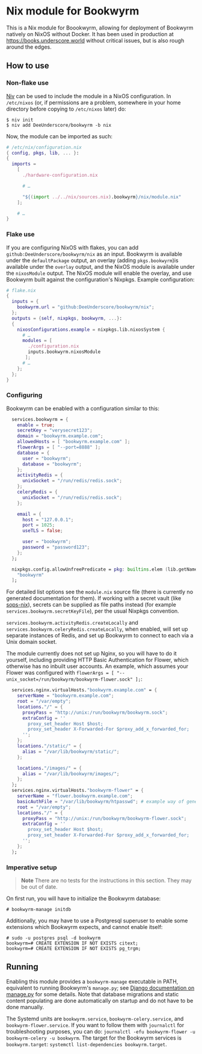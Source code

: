 # Nix module for Bookwyrm

This is a Nix module for Boookwyrm, allowing for deployment of Bookwyrm natively on NixOS without Docker. It has been used in production at <https://books.underscore.world> without critical issues, but is also rough around the edges. 

## How to use

### Non-flake use
[Niv](https://github.com/nmattia/niv) can be used to include the module in a NixOS configuration. In `/etc/nixos` (or, if permissions are a problem, somewhere in your home directory before copying to `/etc/nixos` later) do:

```shellsession
$ niv init
$ niv add DeeUnderscore/bookwyrm -b nix 
```

Now, the module can be imported as such:

```nix
# /etc/nix/configuration.nix
{ config, pkgs, lib, ... }:
{
  imports =
    [ 
      ./hardware-configuration.nix

      # … 

      "${(import ../../nix/sources.nix).bookwyrm}/nix/module.nix"
    ];

    # …
}
```

### Flake use 
If you are configuring NixOS with flakes, you can add `github:DeeUnderscore/bookwyrm/nix` as an input. Bookwyrm is available under the `defaultPackage` output, an overlay (adding `pkgs.bookwyrm`)is available under the `overlay` output, and the NixOS module is available under the `nixosModule` output. The NixOS module will enable the overlay, and use Bookwyrm built against the configuration's Nixpkgs. Example configuration:

```nix
# flake.nix
{
  inputs = {
    bookwyrm.url = "github:DeeUnderscore/bookwyrm/nix";
  };
  outputs = {self, nixpkgs, bookwyrm, ...}:
  {
    nixosConfigurations.example = nixpkgs.lib.nixosSystem {
      # …
      modules = [ 
        ./configuration.nix
        inputs.bookwyrm.nixosModule
       ];
      # …
    };
  };
}
```

### Configuring
Bookwyrm can be enabled with a configuration similar to this: 

```nix
  services.bookwyrm = {
    enable = true;
    secretKey = "verysecret123";
    domain = "bookwyrm.example.com";
    allowedHosts = [ "bookwyrm.example.com" ];
    flowerArgs = [ "--port=8888" ];
    database = {
      user = "bookwyrm";
      database = "bookwyrm";
    };
    activityRedis = {
      unixSocket = "/run/redis/redis.sock";
    };
    celeryRedis = {
      unixSocket = "/run/redis/redis.sock";
    };

    email = {
      host = "127.0.0.1";
      port = 1025;
      useTLS = false;

      user = "bookwyrm";
      password = "password123";
    };
  };

  nixpkgs.config.allowUnfreePredicate = pkg: builtins.elem (lib.getName pkg) [
    "bookwyrm"
  ];
```

For detailed list options see the `module.nix` source file (there is currently no generated documentation for them). If working with a secret vault (like [sops-nix](https://github.com/Mic92/sops-nix)), secrets can be supplied as file paths instead (for example `services.bookwyrm.secretKeyFile`), per the usual Nixpkgs convention. 

`services.bookwyrm.activityRedis.createLocally` and `services.bookwyrm.celeryRedis.createLocally`, when enabled, will set up separate instances of Redis, and set up Bookwyrm to connect to each via a Unix domain socket. 

The module currently does not set up Nginx, so you will have to do it yourself, including providing HTTP Basic Authentication for Flower, which otherwise has no inbuilt user accounts. An example, which assumes your Flower was configured with `flowerArgs = [ "--unix_socket=/run/bookwyrm/bookwyrm-flower.sock" ];`:

```nix
  services.nginx.virtualHosts."bookwyrm.example.com" = {
    serverName = "bookwyrm.example.com";
    root = "/var/empty";
    locations."/" = {
      proxyPass = "http://unix:/run/bookwyrm/bookwyrm.sock";
      extraConfig = ''
        proxy_set_header Host $host;
        proxy_set_header X-Forwarded-For $proxy_add_x_forwarded_for;
      ''; 
    };
    locations."/static/" = {
      alias = "/var/lib/bookwyrm/static/";
    };

    locations."/images/" = {
      alias = "/var/lib/bookwyrm/images/";
    };
  };
  services.nginx.virtualHosts."bookwyrm-flower" = {
    serverName = "flower.bookwyrm.example.com";
    basicAuthFile = "/var/lib/bookwyrm/htpasswd"; # example way of generating: `echo your_username:$(mkpasswd -m sha512crypt)`
    root = "/var/empty";
    locations."/" = {
      proxyPass = "http://unix:/run/bookwyrm/bookwyrm-flower.sock";
      extraConfig = ''
        proxy_set_header Host $host;
        proxy_set_header X-Forwarded-For $proxy_add_x_forwarded_for;
      ''; 
    };
  };
```

### Imperative setup

> **Note** There are no tests for the instructions in this section. They may be out of date. 

On first run, you will have to initialize the Bookwyrm database: 

```shellsession
# bookwyrm-manage initdb
```

Additionally, you may have to use a Postgresql superuser to enable some extensions which Bookwyrm expects, and cannot enable itself:

```shellsession 
# sudo -u postgres psql -d bookwyrm
bookwyrm=# CREATE EXTENSION IF NOT EXISTS citext;
bookwyrm=# CREATE EXTENSION IF NOT EXISTS pg_trgm;
```

## Running

Enabling this module provides a `bookwyrm-manage` executable in PATH, equivalent to running Bookwyrm's `manage.py`; see [Django documentation on manage.py](https://docs.djangoproject.com/en/3.1/ref/django-admin/) for some details. Note that database migrations and static content populating are done automatically on startup and do not have to be done manually.

The Systemd units are `bookwyrm.service`, `bookwyrm-celery.service`, and `bookwyrm-flower.service`. If you want to follow them with `journalctl` for troubleshooting purposes, you can do: `journalctl -efu bookwyrm-flower -u bookwyrm-celery -u bookwyrm`. The target for the Bookwyrm services is `bookwyrm.target`: `systemctl list-dependencies bookwyrm.target`.
